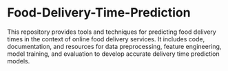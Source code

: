 # Food-Delivery-Time-Prediction
This repository provides tools and techniques for predicting food delivery times in the context of online food delivery services. It includes code, documentation, and resources for data preprocessing, feature engineering, model training, and evaluation to develop accurate delivery time prediction models.
